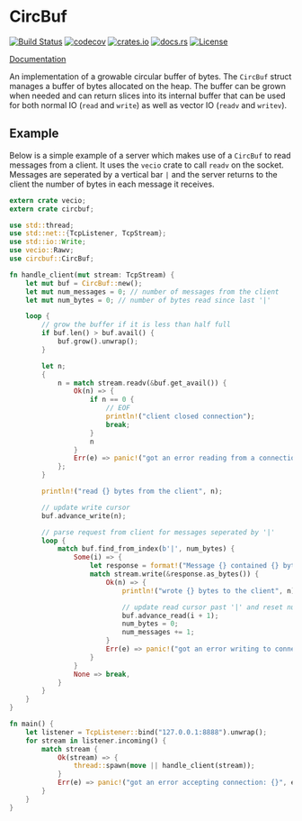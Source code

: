 # CircBuf

[![Build Status](https://travis-ci.org/jeromefroe/circbuf-rs.svg?branch=master)](https://travis-ci.org/jeromefroe/circbuf-rs)
[![codecov](https://codecov.io/gh/jeromefroe/circbuf-rs/branch/master/graph/badge.svg)](https://codecov.io/gh/jeromefroe/circbuf-rs)
[![crates.io](https://img.shields.io/crates/v/circbuf.svg)](https://crates.io/crates/circbuf/)
[![docs.rs](https://docs.rs/circbuf/badge.svg)](https://docs.rs/circbuf/)
[![License](https://img.shields.io/badge/license-MIT-blue.svg)](https://raw.githubusercontent.com/jeromefroe/circbuf-rs/master/LICENSE)

[Documentation](https://docs.rs/circbuf/)

An implementation of a growable circular buffer of bytes. The `CircBuf` struct
manages a buffer of bytes allocated on the heap. The buffer can be grown when needed
and can return slices into its internal buffer that can be used for both normal IO
(`read` and `write`) as well as vector IO (`readv` and `writev`).

## Example

Below is a simple example of a server which makes use of a `CircBuf` to read messages
from a client. It uses the `vecio` crate to call `readv` on the socket. Messages are seperated by a
vertical bar `|` and the server returns to the client the number of bytes in each message it receives.

```rust
extern crate vecio;
extern crate circbuf;

use std::thread;
use std::net::{TcpListener, TcpStream};
use std::io::Write;
use vecio::Rawv;
use circbuf::CircBuf;

fn handle_client(mut stream: TcpStream) {
    let mut buf = CircBuf::new();
    let mut num_messages = 0; // number of messages from the client
    let mut num_bytes = 0; // number of bytes read since last '|'

    loop {
        // grow the buffer if it is less than half full
        if buf.len() > buf.avail() {
            buf.grow().unwrap();
        }

        let n;
        {
            n = match stream.readv(&buf.get_avail()) {
                Ok(n) => {
                    if n == 0 {
                        // EOF
                        println!("client closed connection");
                        break;
                    }
                    n
                }
                Err(e) => panic!("got an error reading from a connection: {}", e),
            };
        }

        println!("read {} bytes from the client", n);

        // update write cursor
        buf.advance_write(n);

        // parse request from client for messages seperated by '|'
        loop {
            match buf.find_from_index(b'|', num_bytes) {
                Some(i) => {
                    let response = format!("Message {} contained {} bytes\n", num_messages, num_bytes + i - 1); // don't include '|' in number of bytes
                    match stream.write(&response.as_bytes()) {
                        Ok(n) => {
                            println!("wrote {} bytes to the client", n);

                            // update read cursor past '|' and reset num_bytes since last '|'
                            buf.advance_read(i + 1);
                            num_bytes = 0;
                            num_messages += 1;
                        }
                        Err(e) => panic!("got an error writing to connection: {}", e),
                    }
                }
                None => break,
            }
        }
    }
}

fn main() {
    let listener = TcpListener::bind("127.0.0.1:8888").unwrap();
    for stream in listener.incoming() {
        match stream {
            Ok(stream) => {
                thread::spawn(move || handle_client(stream));
            }
            Err(e) => panic!("got an error accepting connection: {}", e),
        }
    }
}
```